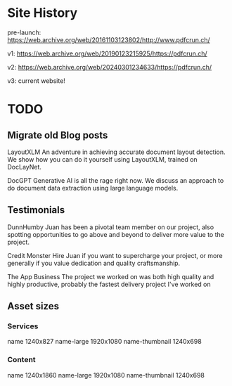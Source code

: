 # Site History

pre-launch: https://web.archive.org/web/20161103123802/http://www.pdfcrun.ch/

v1: https://web.archive.org/web/20190123215925/https://pdfcrun.ch/

v2: https://web.archive.org/web/20240301234633/https://pdfcrun.ch/

v3: current website!

# TODO

## Migrate old Blog posts

LayoutXLM
An adventure in achieving accurate document layout detection.
We show how you can do it yourself using LayoutXLM, trained on DocLayNet.

DocGPT
Generative AI is all the rage right now.
We discuss an approach to do document data extraction using large language models.

## Testimonials

DunnHumby
Juan has been a pivotal team member on our project, also spotting opportunities to go above and beyond to deliver more value to the project.

Credit Monster
Hire Juan if you want to supercharge your project, or more generally if you value dedication and quality craftsmanship.

The App Business
The project we worked on was both high quality and highly productive, probably the fastest delivery project I've worked on 

## Asset sizes

### Services

name           1240x827
name-large     1920x1080
name-thumbnail 1240x698

### Content

name           1240x1860
name-large     1920x1080
name-thumbnail 1240x698